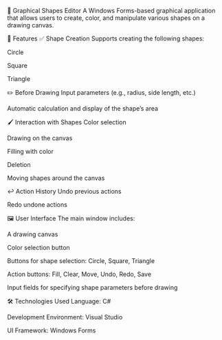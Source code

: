 🎨 Graphical Shapes Editor
A Windows Forms-based graphical application that allows users to create, color, and manipulate various shapes on a drawing canvas.

🧩 Features
✅ Shape Creation
Supports creating the following shapes:

Circle

Square

Triangle

✏️ Before Drawing
Input parameters (e.g., radius, side length, etc.)

Automatic calculation and display of the shape’s area

🖌️ Interaction with Shapes
Color selection

Drawing on the canvas

Filling with color

Deletion

Moving shapes around the canvas

↩️ Action History
Undo previous actions

Redo undone actions

🖼️ User Interface
The main window includes:

A drawing canvas

Color selection button

Buttons for shape selection: Circle, Square, Triangle

Action buttons: Fill, Clear, Move, Undo, Redo, Save

Input fields for specifying shape parameters before drawing

🛠️ Technologies Used
Language: C#

Development Environment: Visual Studio

UI Framework: Windows Forms

